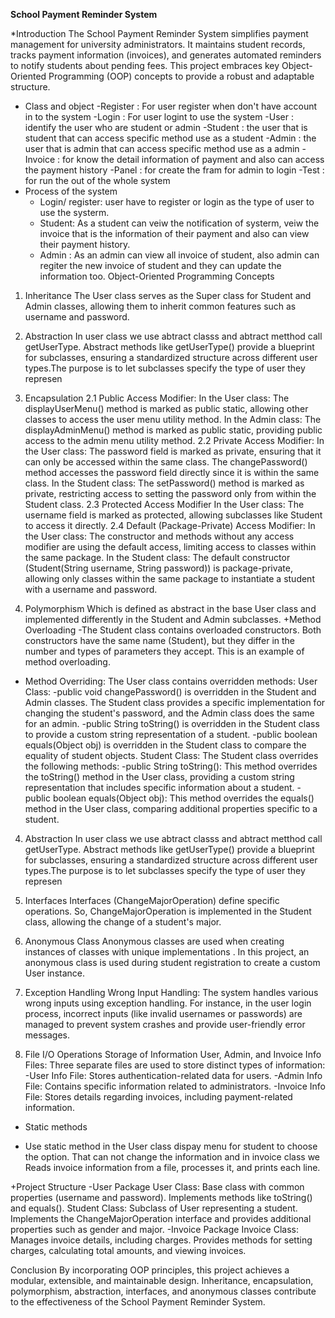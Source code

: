 **School Payment Reminder System**

*Introduction
The School Payment Reminder System simplifies payment management for university administrators. It maintains student records, tracks payment information (invoices), and generates automated reminders to notify students about pending fees. This project embraces key Object-Oriented Programming (OOP) concepts to provide a robust and adaptable structure.

* Class and object
  -Register : For user register when don't have account in to the system
  -Login : For user logint to use the system
  -User : identify the user who are student or admin
  -Student : the user that is student that can access specific method use as a student
  -Admin : the user that is admin that can access specific method use as a admin
  -Invoice : for know the detail information of payment and also can access the payment history
  -Panel : for create the fram for admin to login
  -Test : for run the out of the whole system
* Process of the system
  + Login/ register: user have to register or login as the type of user to use the systerm.
  + Student: As a student can veiw the notification of systerm, veiw the invoice that is the information of their payment and also can view their payment history.
  + Admin : As an admin can view all invoice of student, also admin can regiter the new invoice of student and they can update the information too.
Object-Oriented Programming Concepts
1. Inheritance
The User class serves as the Super class for Student and Admin classes, allowing them to inherit common features such as username and password.
2. Abstraction
In user class we use abtract classs and abtract metthod call  getUserType.
Abstract methods like getUserType() provide a blueprint for subclasses, ensuring a standardized structure across different user types.The purpose is to let subclasses specify the type of user they represen


2. Encapsulation
2.1 Public Access Modifier:
In the User class:
    The displayUserMenu() method is marked as public static, allowing other classes to access the user menu utility method.
In the Admin class:
    The displayAdminMenu() method is marked as public static, providing public access to the admin menu utility method.
2.2 Private Access Modifier:
In the User class:
    The password field is marked as private, ensuring that it can only be accessed within the same class.
    The changePassword() method accesses the password field directly since it is within the same class.
In the Student class:
    The setPassword() method is marked as private, restricting access to setting the password only from within the Student class.
2.3 Protected Access Modifier
    In the User class:
    The username field is marked as protected, allowing subclasses like Student to access it directly.
2.4  Default (Package-Private) Access Modifier:
    In the User class:
        The constructor and methods without any access modifier are using the default access, limiting access to classes within the same package.
    In the Student class:
        The default constructor (Student(String username, String password)) is package-private, allowing only classes within the same package to instantiate a student with a username and password.
3. Polymorphism
 Which is defined as abstract in the base User class and implemented differently in the Student and Admin subclasses.
+Method Overloading
-The Student class contains overloaded constructors. Both constructors have the same name (Student), but they differ in the number and types of parameters they accept. This is an example of method overloading.
+ Method Overriding:
The User class contains overridden methods:
User Class:
-public void changePassword() is overridden in the Student and Admin classes. The Student class provides a specific implementation for changing the student's password, and the Admin class does the same for an admin.
-public String toString() is overridden in the Student class to provide a custom string representation of a student.
-public boolean equals(Object obj) is overridden in the Student class to compare the equality of student objects.
Student Class:
The Student class overrides the following methods:
-public String toString(): This method overrides the toString() method in the User class, providing a custom string representation that includes specific information about a student.
-public boolean equals(Object obj): This method overrides the equals() method in the User class, comparing additional properties specific to a student.

4. Abstraction
In user class we use abtract classs and abtract metthod call  getUserType.
Abstract methods like getUserType() provide a blueprint for subclasses, ensuring a standardized structure across different user types.The purpose is to let subclasses specify the type of user they represen

5. Interfaces
Interfaces (ChangeMajorOperation) define specific operations. So, ChangeMajorOperation is implemented in the Student class, allowing the change of a student's major.

6. Anonymous Class
Anonymous classes are used when creating instances of classes with unique implementations . In this project, an anonymous class is used during student registration to create a custom User instance.

7. Exception Handling
Wrong Input Handling:
The system handles various wrong inputs using exception handling. For instance, in the user login process, incorrect inputs (like invalid usernames or passwords) are managed to prevent system crashes and provide user-friendly error messages.

8. File I/O Operations
Storage of Information
User, Admin, and Invoice Info Files:
Three separate files are used to store distinct types of information:
-User Info File: Stores authentication-related data for users.
-Admin Info File: Contains specific information related to administrators.
-Invoice Info File: Stores details regarding invoices, including payment-related information.
+ Static methods
 - Use static method in the User class dispay menu for student to choose the option. That can not change the information and in invoice class we Reads invoice information from a file, processes it, and prints each line.

+Project Structure
-User Package
User Class: Base class with common properties (username and password). Implements methods like toString() and equals().
Student Class: Subclass of User representing a student. Implements the ChangeMajorOperation interface and provides additional properties such as gender and major.
-Invoice Package
Invoice Class: Manages invoice details, including charges. Provides methods for setting charges, calculating total amounts, and viewing invoices.

Conclusion
By incorporating OOP principles, this project achieves a modular, extensible, and maintainable design. Inheritance, encapsulation, polymorphism, abstraction, interfaces, and anonymous classes contribute to the effectiveness of the School Payment Reminder System.




